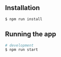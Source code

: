 ## Installation

```bash
$ npm run install
```

## Running the app

```bash
# development
$ npm run start
```
